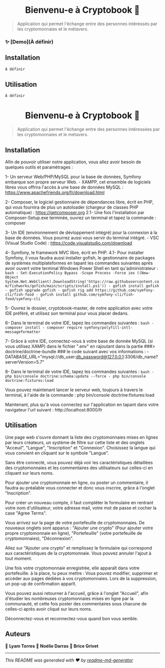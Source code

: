 <h1 align="center">Bienvenu-e à Cryptobook 👋</h1>
<p>
</p>

> Application qui permet l'échange entre des personnes intéressés par les cryptomonnaies et le métavers.

### ✨ [Demo](À définir)

## Installation

```sh
À définir
```

## Utilisation

```sh
À définir
```

<h1 align="center">Bienvenu-e à Cryptobook 👋</h1>
<p>
</p>

> Application qui permet l'échange entre des personnes intéressées par les cryptomonnaies et le métavers.

## Installation

Afin de pouvoir utiliser notre application, vous allez avoir besoin de quelques outils et paramétrages :

1- Un serveur Web/PHP/MySQL pour la base de données, Symfony embarque son propre serveur Web.
    - XAMPP, cet ensemble de logiciels libres vous offrira l'accès à une base de données MySQL : https://www.apachefriends.org/fr/download.html

2- Composer, le logiciel gestionnaire de dépendances libre, écrit en PHP, qui vous fournira de plus un autoloader (chargeur de classes PHP automatique) : https://getcomposer.org
    2.1- Une fois l'installation par Composer-Setup.exe terminée, ouvrez un terminal et tapez la commande : composer

3- Un IDE (environnement de dévloppement intégré) pour la connexion à la base de données. Vous pourrez aussi vous servir du terminal intégré.
    - VSC (Visual Studio Code) : https://code.visualstudio.com/download

4- Symfony, le framework MVC libre, écrit en PHP.
    4.1- Pour installer Symfony, il vous faudra aussi installer gofish, le gestionnaire de packages de systèmes multiplateformes en tapant les commandes suivantes après avoir ouvert votre terminal Windows Power Shell en tant qu'administrateur :
    ```bash
        - Set-ExecutionPolicy Bypass -Scope Process -Force
          iex ((New-Object System.Net.WebClient).DownloadString('https://raw.githubusercontent.com/fishworks/gofish/main/scripts/install.ps1'))
        - gofish install gofish
        - gofish upgrade gofish
        - gofish rig add https://github.com/symfony-cli/fish-food
        - gofish install github.com/symfony-cli/fish-food/symfony-cli
    ```

5- Ouvrez le dossier, cryptobook-master, de notre application avec votre IDE préféré, et utilisez son terminal pour vous placer dedans.

6- Dans le terminal de votre IDE, tapez les commandes suivantes : 
    ```bash
    - composer install
    - composer require symfony/polyfill-intl-messageformatter
    ```

7- Grâce à votre IDE, connectez-vous à votre base de donnée MySQL (si vous utilisez XAMP) dans le fichier ".env" en rajoutant dans la partie ###> doctrine/doctrine-bundle ### le code  suivant avec vos informations :
    - DATABASE_URL="mysql://db_user:db_password@127.0.0.1:3306/db_name?serverVersion=5.7"

8- Dans le terminal de votre IDE, tapez les commandes suivantes : 
    ```bash
    - php bin/console doctrine:schema:update --force
    - php bin/console doctrine:fixtures:load
    ```

Vous pouvez maintenant lancer le serveur web, toujours à travers le terminal, à l'aide de la commande : php bin/console doctrine:fixtures:load

Maintenant, plus qu'à vous connectez sur l'application en tapant dans votre navigateur l'url suivant : http://localhost:8000/fr


## Utilisation

Une page web s'ouvre donnant la liste des cryptomonnaies mises en lignes par leurs créateurs, un système de filtre sur cette liste et des onglets "Acceuil", "Langue", "Inscription" et "Connexion".
Choisissez la langue qui vous convient en cliquant sur le symbole "Langue".

Sans être connecté, vous pouvez déjà voir les caractéristiques détaillées des cryptomonnaies et les commentaires des utilisateurs sur celles-ci en cliquant sur leurs noms. 

Pour ajouter une cryptomonnaie en ligne, ou poster un commentaire, il faudra au préalable vous connecter et donc vous inscrire, grâce à l'onglet "Inscription".

Pour créer un nouveau compte, il faut compléter le formulaire en rentrant votre nom d'utilisateur, votre adresse mail, votre mot de passe et cocher la case "Agree Terms".

Vous arrivez sur la page de votre portefeuille de cryptomonnaies.
De nouveaux onglets sont apparus : "Ajouter une crypto" (Pour ajouter votre propre cryptomonnaie en ligne), "Portefeuille" (votre portefeuille de cryptomonnaies), "Déconnexion".

Allez sur "Ajouter une crypto" et remplissez le formulaire qui correspond aux caractéristiques de la cryptomonnaie.
Vous pouvez annuler l'ajout à tout moment.

Une fois votre cryptomonnaie enregistrée, elle apparaît dans votre portefeuille.
à la place, tu peux mettre : Vous pouvez modifier, supprimer et accéder aux pages dédiées à vos cryptomonnaies. 
Lors de la suppression, un pop-up de confirmation apparît.

Vous pouvez aussi retourner à l'accueil, grâce à l'onglet "Accueil", afin d'étudier les nombreuses cryptomonnaies mises en ligne par la communauté, et cette fois poster des commentaires sous chacune de celles-ci après avoir cliqué sur leurs noms.

Déconnectez-vous et reconnectez-vous quand bon vous semble.

## Auteurs

👤 **Lyam Torres**
👤 **Noélie Darras**
👤 **Brice Grivet**

***
_This README was generated with ❤️ by [readme-md-generator](https://github.com/kefranabg/readme-md-generator)_